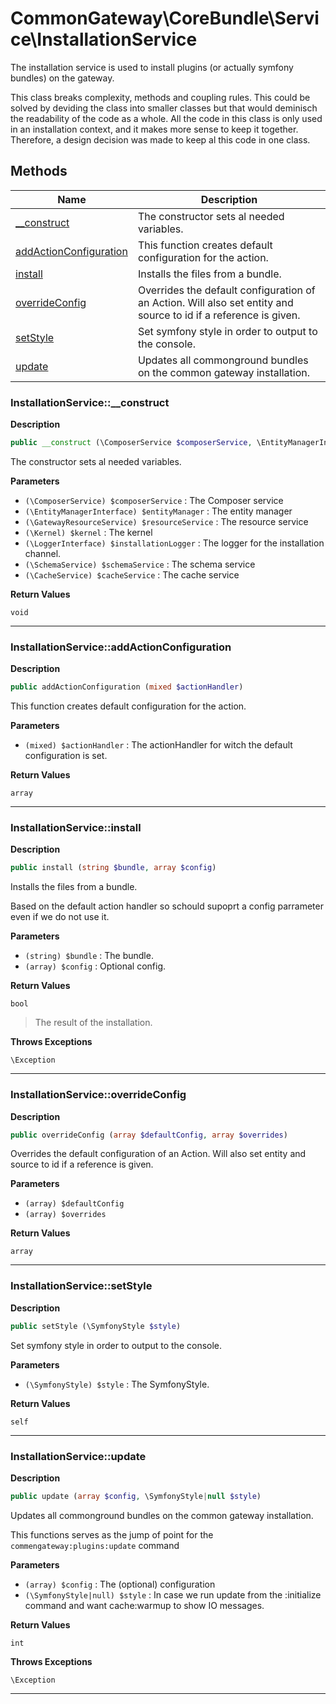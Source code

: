 # CommonGateway\CoreBundle\Service\InstallationService  

The installation service is used to install plugins (or actually symfony bundles) on the gateway.

This class breaks complexity, methods and coupling rules. This could be solved by deviding the class into smaller classes but that would deminisch the readability of the code as a whole. All the code in this class is only used in an installation context, and it makes more sense to keep it together. Therefore, a design decision was made to keep al this code in one class.  





## Methods

| Name | Description |
|------|-------------|
|[__construct](#installationservice__construct)|The constructor sets al needed variables.|
|[addActionConfiguration](#installationserviceaddactionconfiguration)|This function creates default configuration for the action.|
|[install](#installationserviceinstall)|Installs the files from a bundle.|
|[overrideConfig](#installationserviceoverrideconfig)|Overrides the default configuration of an Action. Will also set entity and source to id if a reference is given.|
|[setStyle](#installationservicesetstyle)|Set symfony style in order to output to the console.|
|[update](#installationserviceupdate)|Updates all commonground bundles on the common gateway installation.|




### InstallationService::__construct  

**Description**

```php
public __construct (\ComposerService $composerService, \EntityManagerInterface $entityManager, \GatewayResourceService $resourceService, \Kernel $kernel, \LoggerInterface $installationLogger, \SchemaService $schemaService, \CacheService $cacheService)
```

The constructor sets al needed variables. 

 

**Parameters**

* `(\ComposerService) $composerService`
: The Composer service  
* `(\EntityManagerInterface) $entityManager`
: The entity manager  
* `(\GatewayResourceService) $resourceService`
: The resource service  
* `(\Kernel) $kernel`
: The kernel  
* `(\LoggerInterface) $installationLogger`
: The logger for the installation channel.  
* `(\SchemaService) $schemaService`
: The schema service  
* `(\CacheService) $cacheService`
: The cache service  

**Return Values**

`void`


<hr />


### InstallationService::addActionConfiguration  

**Description**

```php
public addActionConfiguration (mixed $actionHandler)
```

This function creates default configuration for the action. 

 

**Parameters**

* `(mixed) $actionHandler`
: The actionHandler for witch the default configuration is set.  

**Return Values**

`array`




<hr />


### InstallationService::install  

**Description**

```php
public install (string $bundle, array $config)
```

Installs the files from a bundle. 

Based on the default action handler so schould supoprt a config parrameter even if we do not use it. 

**Parameters**

* `(string) $bundle`
: The bundle.  
* `(array) $config`
: Optional config.  

**Return Values**

`bool`

> The result of the installation.


**Throws Exceptions**


`\Exception`


<hr />


### InstallationService::overrideConfig  

**Description**

```php
public overrideConfig (array $defaultConfig, array $overrides)
```

Overrides the default configuration of an Action. Will also set entity and source to id if a reference is given. 

 

**Parameters**

* `(array) $defaultConfig`
* `(array) $overrides`

**Return Values**

`array`




<hr />


### InstallationService::setStyle  

**Description**

```php
public setStyle (\SymfonyStyle $style)
```

Set symfony style in order to output to the console. 

 

**Parameters**

* `(\SymfonyStyle) $style`
: The SymfonyStyle.  

**Return Values**

`self`




<hr />


### InstallationService::update  

**Description**

```php
public update (array $config, \SymfonyStyle|null $style)
```

Updates all commonground bundles on the common gateway installation. 

This functions serves as the jump of point for the `commengateway:plugins:update` command 

**Parameters**

* `(array) $config`
: The (optional) configuration  
* `(\SymfonyStyle|null) $style`
: In case we run update from the :initialize command and want cache:warmup to show IO messages.  

**Return Values**

`int`




**Throws Exceptions**


`\Exception`


<hr />

